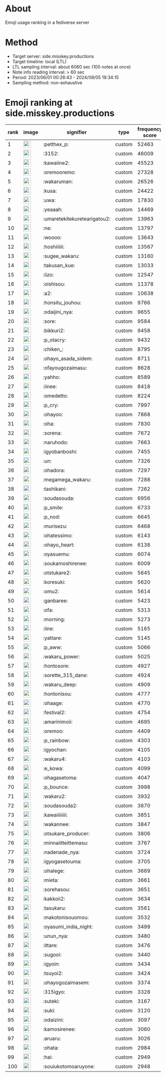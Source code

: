 # About
Emoji usage ranking in a fediverse server

# Method
- Target server: side.misskey.productions
- Target timeline: local (LTL)
- LTL sampling interval: about 6060 sec (100 notes at once)
- Note info reading interval: > 60 sec
- Period: 2023/06/01 00:26:43 - 2024/09/05 19:34:15 
- Sampling method: non-exhaustive

# Emoji ranking at side.misskey.productions

|rank|image|signifier|type|frequency score|
|----|----|----|----|----|
|1|<img height="24" src="https://side.misskey.productions/emoji/petthex_p.webp">|:petthex_p:|custom|52463|
|2|<img height="24" src="https://side.misskey.productions/emoji/3152.webp">|:3152:|custom|46009|
|3|<img height="24" src="https://side.misskey.productions/emoji/kawaiine2.webp">|:kawaiine2:|custom|45523|
|4|<img height="24" src="https://side.misskey.productions/emoji/oremooremo.webp">|:oremooremo:|custom|27328|
|5|<img height="24" src="https://side.misskey.productions/emoji/wakaruman.webp">|:wakaruman:|custom|26526|
|6|<img height="24" src="https://side.misskey.productions/emoji/kusa.webp">|:kusa:|custom|24422|
|7|<img height="24" src="https://side.misskey.productions/emoji/uwa.webp">|:uwa:|custom|17830|
|8|<img height="24" src="https://side.misskey.productions/emoji/yeaaah.webp">|:yeaaah:|custom|14469|
|9|<img height="24" src="https://side.misskey.productions/emoji/umaretekitekuretearigatou2.webp">|:umaretekitekuretearigatou2:|custom|13963|
|10|<img height="24" src="https://side.misskey.productions/emoji/ne.webp">|:ne:|custom|13797|
|11|<img height="24" src="https://side.misskey.productions/emoji/woooo.webp">|:woooo:|custom|13643|
|12|<img height="24" src="https://side.misskey.productions/emoji/hoshiiiiii.webp">|:hoshiiiiii:|custom|13567|
|13|<img height="24" src="https://side.misskey.productions/emoji/sugee_wakaru.webp">|:sugee_wakaru:|custom|13160|
|14|<img height="24" src="https://side.misskey.productions/emoji/takusan_kue.webp">|:takusan_kue:|custom|13033|
|15|<img height="24" src="https://side.misskey.productions/emoji/iizo.webp">|:iizo:|custom|12547|
|16|<img height="24" src="https://side.misskey.productions/emoji/oishisou.webp">|:oishisou:|custom|11378|
|17|<img height="24" src="https://side.misskey.productions/emoji/a2.webp">|:a2:|custom|10638|
|18|<img height="24" src="https://side.misskey.productions/emoji/honsitu_jouhou.webp">|:honsitu_jouhou:|custom|9766|
|19|<img height="24" src="https://side.misskey.productions/emoji/odaijini_nya.webp">|:odaijini_nya:|custom|9655|
|20|<img height="24" src="https://side.misskey.productions/emoji/sore.webp">|:sore:|custom|9584|
|21|<img height="24" src="https://side.misskey.productions/emoji/bikkuri2.webp">|:bikkuri2:|custom|9458|
|22|<img height="24" src="https://side.misskey.productions/emoji/p_otacry.webp">|:p_otacry:|custom|9432|
|23|<img height="24" src="https://side.misskey.productions/emoji/chiken_.webp">|:chiken_:|custom|8795|
|24|<img height="24" src="https://side.misskey.productions/emoji/ohayo_asada_sidem.webp">|:ohayo_asada_sidem:|custom|8711|
|25|<img height="24" src="https://side.misskey.productions/emoji/ofayougozaimasu.webp">|:ofayougozaimasu:|custom|8628|
|26|<img height="24" src="https://side.misskey.productions/emoji/yahho.webp">|:yahho:|custom|8589|
|27|<img height="24" src="https://side.misskey.productions/emoji/iinee.webp">|:iinee:|custom|8418|
|28|<img height="24" src="https://side.misskey.productions/emoji/omedetto.webp">|:omedetto:|custom|8224|
|29|<img height="24" src="https://side.misskey.productions/emoji/p_cry.webp">|:p_cry:|custom|7997|
|30|<img height="24" src="https://side.misskey.productions/emoji/ohayoo.webp">|:ohayoo:|custom|7868|
|31|<img height="24" src="https://side.misskey.productions/emoji/oha.webp">|:oha:|custom|7830|
|32|<img height="24" src="https://side.misskey.productions/emoji/sorena.webp">|:sorena:|custom|7672|
|33|<img height="24" src="https://side.misskey.productions/emoji/naruhodo.webp">|:naruhodo:|custom|7663|
|34|<img height="24" src="https://side.misskey.productions/emoji/igyobanboshi.webp">|:igyobanboshi:|custom|7455|
|35|<img height="24" src="https://side.misskey.productions/emoji/un.webp">|:un:|custom|7326|
|36|<img height="24" src="https://side.misskey.productions/emoji/ohadora.webp">|:ohadora:|custom|7297|
|37|<img height="24" src="https://side.misskey.productions/emoji/megamega_wakaru.webp">|:megamega_wakaru:|custom|7288|
|38|<img height="24" src="https://side.misskey.productions/emoji/tashikani.webp">|:tashikani:|custom|7262|
|39|<img height="24" src="https://side.misskey.productions/emoji/soudasouda.webp">|:soudasouda:|custom|6956|
|40|<img height="24" src="https://side.misskey.productions/emoji/p_smile.webp">|:p_smile:|custom|6733|
|41|<img height="24" src="https://side.misskey.productions/emoji/p_nod.webp">|:p_nod:|custom|6645|
|42|<img height="24" src="https://side.misskey.productions/emoji/murisezu.webp">|:murisezu:|custom|6468|
|43|<img height="24" src="https://side.misskey.productions/emoji/ohatessimo.webp">|:ohatessimo:|custom|6143|
|44|<img height="24" src="https://side.misskey.productions/emoji/ohayo_heart.webp">|:ohayo_heart:|custom|6138|
|45|<img height="24" src="https://side.misskey.productions/emoji/oyasuemu.webp">|:oyasuemu:|custom|6074|
|46|<img height="24" src="https://side.misskey.productions/emoji/soukamoshirenee.webp">|:soukamoshirenee:|custom|6009|
|47|<img height="24" src="https://side.misskey.productions/emoji/otstukare2.webp">|:otstukare2:|custom|5645|
|48|<img height="24" src="https://side.misskey.productions/emoji/koresuki.webp">|:koresuki:|custom|5620|
|49|<img height="24" src="https://side.misskey.productions/emoji/omu2.webp">|:omu2:|custom|5614|
|50|<img height="24" src="https://side.misskey.productions/emoji/ganbaree.webp">|:ganbaree:|custom|5423|
|51|<img height="24" src="https://side.misskey.productions/emoji/ofa.webp">|:ofa:|custom|5313|
|52|<img height="24" src="https://side.misskey.productions/emoji/morning.webp">|:morning:|custom|5273|
|53|<img height="24" src="https://side.misskey.productions/emoji/iine.webp">|:iine:|custom|5165|
|54|<img height="24" src="https://side.misskey.productions/emoji/yattare.webp">|:yattare:|custom|5145|
|55|<img height="24" src="https://side.misskey.productions/emoji/p_aww.webp">|:p_aww:|custom|5066|
|56|<img height="24" src="https://side.misskey.productions/emoji/wakaru_power.webp">|:wakaru_power:|custom|5025|
|57|<img height="24" src="https://side.misskey.productions/emoji/hontosore.webp">|:hontosore:|custom|4927|
|58|<img height="24" src="https://side.misskey.productions/emoji/sorette_315_dane.webp">|:sorette_315_dane:|custom|4924|
|59|<img height="24" src="https://side.misskey.productions/emoji/wakaru_deep.webp">|:wakaru_deep:|custom|4909|
|60|<img height="24" src="https://side.misskey.productions/emoji/hontonisou.webp">|:hontonisou:|custom|4777|
|61|<img height="24" src="https://side.misskey.productions/emoji/ohaage.webp">|:ohaage:|custom|4770|
|62|<img height="24" src="https://side.misskey.productions/emoji/festival2.webp">|:festival2:|custom|4754|
|63|<img height="24" src="https://side.misskey.productions/emoji/amarinimoii.webp">|:amarinimoii:|custom|4695|
|64|<img height="24" src="https://side.misskey.productions/emoji/oremoo.webp">|:oremoo:|custom|4409|
|65|<img height="24" src="https://side.misskey.productions/emoji/p_rainbow.webp">|:p_rainbow:|custom|4303|
|66|<img height="24" src="https://side.misskey.productions/emoji/igyochan.webp">|:igyochan:|custom|4105|
|67|<img height="24" src="https://side.misskey.productions/emoji/wakaru4.webp">|:wakaru4:|custom|4103|
|68|<img height="24" src="https://side.misskey.productions/emoji/e_kowa.webp">|:e_kowa:|custom|4099|
|69|<img height="24" src="https://side.misskey.productions/emoji/ohagasetoma.webp">|:ohagasetoma:|custom|4047|
|70|<img height="24" src="https://side.misskey.productions/emoji/p_bounce.webp">|:p_bounce:|custom|3998|
|71|<img height="24" src="https://side.misskey.productions/emoji/wakaru2.webp">|:wakaru2:|custom|3932|
|72|<img height="24" src="https://side.misskey.productions/emoji/soudasouda2.webp">|:soudasouda2:|custom|3870|
|73|<img height="24" src="https://side.misskey.productions/emoji/kawaiiiiiiii.webp">|:kawaiiiiiiii:|custom|3851|
|74|<img height="24" src="https://side.misskey.productions/emoji/wakannee.webp">|:wakannee:|custom|3847|
|75|<img height="24" src="https://side.misskey.productions/emoji/otsukare_producer.webp">|:otsukare_producer:|custom|3806|
|76|<img height="24" src="https://side.misskey.productions/emoji/minnaiitteittemasu.webp">|:minnaiitteittemasu:|custom|3767|
|77|<img height="24" src="https://side.misskey.productions/emoji/nadenade_nya.webp">|:nadenade_nya:|custom|3724|
|78|<img height="24" src="https://side.misskey.productions/emoji/igyogasetouma.webp">|:igyogasetouma:|custom|3705|
|79|<img height="24" src="https://side.misskey.productions/emoji/ohalege.webp">|:ohalege:|custom|3669|
|80|<img height="24" src="https://side.misskey.productions/emoji/mieta.webp">|:mieta:|custom|3661|
|81|<img height="24" src="https://side.misskey.productions/emoji/sorehasou.webp">|:sorehasou:|custom|3651|
|82|<img height="24" src="https://side.misskey.productions/emoji/kakkoii2.webp">|:kakkoii2:|custom|3634|
|83|<img height="24" src="https://side.misskey.productions/emoji/tasukaru.webp">|:tasukaru:|custom|3561|
|84|<img height="24" src="https://side.misskey.productions/emoji/makotonisouomou.webp">|:makotonisouomou:|custom|3532|
|85|<img height="24" src="https://side.misskey.productions/emoji/oyasumi_india_night.webp">|:oyasumi_india_night:|custom|3499|
|86|<img height="24" src="https://side.misskey.productions/emoji/unun_nya.webp">|:unun_nya:|custom|3480|
|87|<img height="24" src="https://side.misskey.productions/emoji/ittare.webp">|:ittare:|custom|3476|
|88|<img height="24" src="https://side.misskey.productions/emoji/sugooi.webp">|:sugooi:|custom|3440|
|89|<img height="24" src="https://side.misskey.productions/emoji/igyoin.webp">|:igyoin:|custom|3434|
|90|<img height="24" src="https://side.misskey.productions/emoji/tsuyoi2.webp">|:tsuyoi2:|custom|3424|
|91|<img height="24" src="https://side.misskey.productions/emoji/ohayogozaimasem.webp">|:ohayogozaimasem:|custom|3374|
|92|<img height="24" src="https://side.misskey.productions/emoji/315igyo.webp">|:315igyo:|custom|3328|
|93|<img height="24" src="https://side.misskey.productions/emoji/suteki.webp">|:suteki:|custom|3167|
|94|<img height="24" src="https://side.misskey.productions/emoji/suki.webp">|:suki:|custom|3120|
|95|<img height="24" src="https://side.misskey.productions/emoji/odaizini.webp">|:odaizini:|custom|3097|
|96|<img height="24" src="https://side.misskey.productions/emoji/kamosirenee.webp">|:kamosirenee:|custom|3060|
|97|<img height="24" src="https://side.misskey.productions/emoji/aruaru.webp">|:aruaru:|custom|3026|
|98|<img height="24" src="https://side.misskey.productions/emoji/ohata.webp">|:ohata:|custom|2984|
|99|<img height="24" src="https://side.misskey.productions/emoji/hai.webp">|:hai:|custom|2949|
|100|<img height="24" src="https://side.misskey.productions/emoji/souiukotomoaruyone.webp">|:souiukotomoaruyone:|custom|2948|
